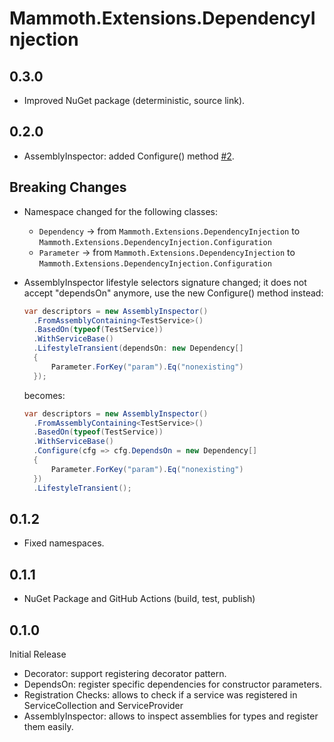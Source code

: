 # Mammoth.Extensions.DependencyInjection

## 0.3.0

- Improved NuGet package (deterministic, source link).

## 0.2.0

- AssemblyInspector: added Configure() method [#2](https://github.com/PrimordialCode/Mammoth.Extensions.DependencyInjection/issues/2).

## Breaking Changes

- Namespace changed for the following classes:

  - `Dependency` -> from `Mammoth.Extensions.DependencyInjection` to `Mammoth.Extensions.DependencyInjection.Configuration`
  - `Parameter` -> from `Mammoth.Extensions.DependencyInjection` to `Mammoth.Extensions.DependencyInjection.Configuration`

- AssemblyInspector lifestyle selectors signature changed; it does not accept "dependsOn" anymore, use the new Configure() method instead:

  ```csharp
  var descriptors = new AssemblyInspector()
  	.FromAssemblyContaining<TestService>()
  	.BasedOn(typeof(TestService))
  	.WithServiceBase()
  	.LifestyleTransient(dependsOn: new Dependency[]
  	{
  		Parameter.ForKey("param").Eq("nonexisting")
  	});
  ```
  
  becomes:
  
  ```csharp
  var descriptors = new AssemblyInspector()
  	.FromAssemblyContaining<TestService>()
  	.BasedOn(typeof(TestService))
  	.WithServiceBase()
  	.Configure(cfg => cfg.DependsOn = new Dependency[]
  	{
  		Parameter.ForKey("param").Eq("nonexisting")
  	})
  	.LifestyleTransient();
  ```

## 0.1.2

- Fixed namespaces.

## 0.1.1

- NuGet Package and GitHub Actions (build, test, publish)

## 0.1.0

Initial Release

- Decorator: support registering decorator pattern.
- DependsOn: register specific dependencies for constructor parameters.
- Registration Checks: allows to check if a service was registered in ServiceCollection and ServiceProvider
- AssemblyInspector: allows to inspect assemblies for types and register them easily.
